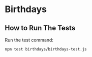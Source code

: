 # Birthdays

## How to Run The Tests

Run the test command:

```
npm test birthdays/birthdays-test.js